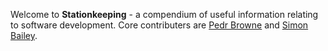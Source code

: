 Welcome to **Stationkeeping** - a compendium of useful information relating to software development. Core contributers are [Pedr Browne](https://twitter.com/@pedrbrowne) and [Simon Bailey](https://twitter.com/@newtriks).
